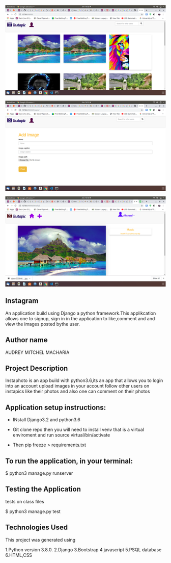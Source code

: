 ![pic](./static/mbele.png)



![pic](./static/katikati.png)



![pic](./static/details.png)



## Instagram
An application build using Django a python framework.This applikcation allows one to signup, sign in in the application to like,comment and and view the images posted bythe user.

## Author name
AUDREY MITCHEL MACHARIA

## Project Description
Instaphoto  is an app build with python3.6,its an app that allows you to login into an account upload images in your
account follow other users on instapics  like their photos and also one can comment on their photos


## Application setup instructions:
- INstall Django3.2 and python3.6

- Git clone repo then you will need to install venv that is a  virtual enviroment and run source virtual/bin/activate

- Then pip freeze > requirements.txt

## To run the application, in your terminal:

$ python3 manage.py runserver

## Testing the Application
tests on class files

  $ python3 manage.py test

## Technologies Used
This project was generated using

1.Python version 3.8.0.
2.Django
3.Bootstrap
4.javascript
5.PSQL database
6.HTML,CSS